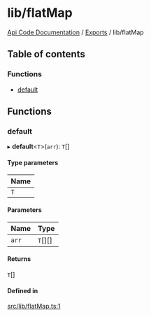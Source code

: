 # lib/flatMap
 
[Api Code Documentation](../README.md) / [Exports](../modules.md) / lib/flatMap

## Table of contents

### Functions

- [default](lib_flatMap.md#default)

## Functions

### default

▸ **default**<`T`\>(`arr`): `T`[]

#### Type parameters

| Name |
| :------ |
| `T` |

#### Parameters

| Name | Type |
| :------ | :------ |
| `arr` | `T`[][] |

#### Returns

`T`[]

#### Defined in

[src/lib/flatMap.ts:1](https://github.com/openkfw/TruBudget/blob/4d7fd4be/api/src/lib/flatMap.ts#L1)
